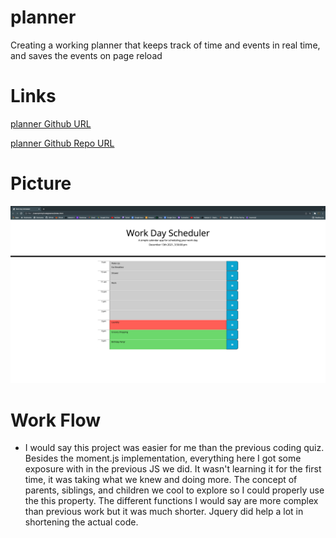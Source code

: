 # planner

Creating a working planner that keeps track of time and events in real time, and saves the events on page reload

# Links

[planner Github URL](https://cavazosdotcom.github.io/planner/)

[planner Github Repo URL](https://github.com/cavazosdotcom/planner)

# Picture

![Work Day Planner](assets/img/planner.png)

# Work Flow

- I would say this project was easier for me than the previous coding quiz. Besides the moment.js implementation, everything here I got some exposure with in the previous JS we did. It wasn't learning it for the first time, it was taking what we knew and doing more. The concept of parents, siblings, and children we cool to explore so I could properly use the this property. The different functions I would say are more complex than previous work but it was much shorter. Jquery did help a lot in shortening the actual code. 